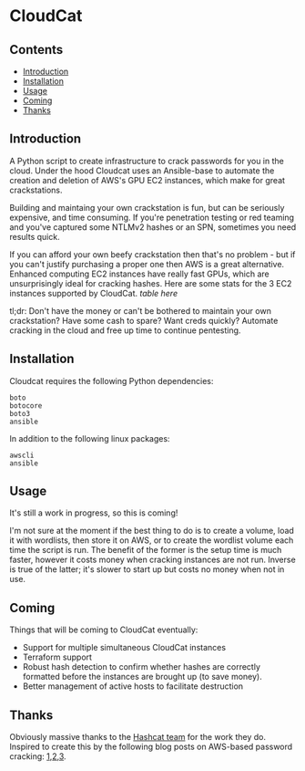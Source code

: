 # CloudCat
## Contents

- [Introduction](#introduction)
- [Installation](#installation)
- [Usage](#usage)
- [Coming](#coming)
- [Thanks](#thanks)

## Introduction
A Python script to create infrastructure to crack passwords for you in the cloud. Under the hood Cloudcat uses an Ansible-base to automate the creation and deletion of AWS's GPU EC2 instances, which make for great crackstations.

Building and maintaing your own crackstation is fun, but can be seriously expensive, and time consuming. If you're penetration testing or red teaming and you've captured some NTLMv2 hashes or an SPN, sometimes you need results quick.

If you can afford your own beefy crackstation then that's no problem - but if you can't justify purchasing a proper one then AWS is a great alternative. Enhanced computing EC2 instances have really fast GPUs, which are unsurprisingly ideal for cracking hashes. Here are some stats for the 3 EC2 instances supported by CloudCat.
*table here*

tl;dr: Don't have the money or can't be bothered to maintain your own crackstation? Have some cash to spare? Want creds quickly? Automate cracking in the cloud and free up time to continue pentesting.

## Installation
Cloudcat requires the following Python dependencies:
```
boto
botocore
boto3
ansible
```
In addition to the following linux packages:
```
awscli
ansible
```
## Usage
It's still a work in progress, so this is coming!

I'm not sure at the moment if the best thing to do is to create a volume, load it with wordlists, then store it on AWS, or to create the wordlist volume each time the script is run.
The benefit of the former is the setup time is much faster, however it costs money when cracking instances are not run. Inverse is true of the latter; it's slower to start up but costs no money when not in use.
## Coming
Things that will be coming to CloudCat eventually:
- Support for multiple simultaneous CloudCat instances
- Terraform support
- Robust hash detection to confirm whether hashes are correctly formatted before the instances are brought up (to save money).
- Better management of active hosts to facilitate destruction
## Thanks
Obviously massive thanks to the [Hashcat team](https://github.com/hashcat/hashcat) for the work they do.
Inspired to create this by the following blog posts on AWS-based password cracking: [1](https://hackernoon.com/20-hours-18-and-11-million-passwords-cracked-c4513f61fdb1),[2](https://medium.com/@lordsaibat/cracking-passwords-with-terraform-and-aws-3685cc918721),[3](https://medium.com/@iraklis/running-hashcat-v4-0-0-in-amazons-aws-new-p3-16xlarge-instance-e8fab4541e9b).
